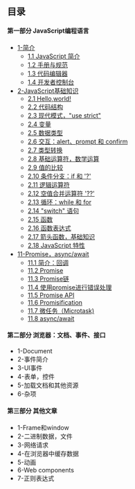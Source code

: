 ## 目录

#### 第一部分 JavaScript编程语言
- [1-简介](./1-getting-started/1-getting-started.md)
  - [1.1 JavaScript 简介](./1-getting-started/1.1-intro/1.1-intro.md)
  - [1.2 手册与规范](./1-getting-started/1.2-manuals-specifications/1.2-manuals-specifications.md)
  - [1.3 代码编辑器](./1-getting-started/1.3-code-editors/1.3-code-editors.md)
  - [1.4 开发者控制台](./1-getting-started/1.4-devtools/1.4-devtools.md)
- [2-JavaScript基础知识](./2-first-steps/2-first-steps.md)
  - [2.1 Hello,world!](./2-first-steps/2.1-hello-world/2.1-hello-world.md)
  - [2.2 代码结构](./2-first-steps/2.2-structure/2.2-structure.md)
  - [2.3 现代模式，"use strict"](./2-first-steps/2.3-strict-mode/2.3-strict-mode.md)
  - [2.4 变量](./2-first-steps/2.4-variables/2.4-variables.md)
  - [2.5 数据类型](./2-first-steps/2.5-types/2.5-types.md)
  - [2.6 交互：alert、prompt 和 confirm](./2-first-steps/2.6-alert-prompt-confirm/2.6-alert-prompt-confirm.md)
  - [2.7 类型转换](./2-first-steps/2.7-type-conversions/2.7-type-conversions.md)
  - [2.8 基础运算符，数学运算](./2-first-steps/2.8-operators/2.8-operators.md)
  - [2.9 值的比较](./2-first-steps/2.9-comparison/2.9-comparsion.md)
  - [2.10 条件分支：if 和 '?'](./2-first-steps/2.10-ifelse/2.10-ifelse.md)
  - [2.11 逻辑运算符](./2-first-steps/2.11-logical-operators/2.11-logical-operators.md)
  - [2.12 空值合并运算符 '??'](./2-first-steps/2.12-nullish-coalescing-operator/2.12-nullish-coalescing-operator.md)
  - [2.13 循环：while 和 for](./2-first-steps/2.13-while-for/2.13-while-for.md)
  - [2.14 "switch" 语句](./2-first-steps/2.14-switch/2.14-switch.md)
  - [2.15 函数](./2-first-steps/2.15-function-basics/2.15-function-basics.md)
  - [2.16 函数表达式](./2-first-steps/2.16-function-expressions/2.16-function-expressions.md)
  - [2.17 箭头函数，基础知识](./2-first-steps/2.17-arrow-functions-basics/2.17-arrow-functions-basics.md)
  - [2.18 JavaScript 特性](./2-first-steps/2.18-javascript-specials/2.18-javascript-specials.md)
- [11-Promise，async/await]()
    - [11.1 简介：回调]()
    - [11.2 Promise]()
    - [11.3 Promise链]()
    - [11.4 使用promise进行错误处理]()
    - [11.5 Promise API]()
    - [11.6 Promisification]()
    - [11.7 微任务（Microtask)]()
    - [11.8 async/await]()
#### 第二部分 浏览器：文档、事件、接口
- 1-Document
- 2-事件简介
- 3-UI事件
- 4-表单，控件
- 5-加载文档和其他资源
- 6-杂项

#### 第三部分 其他文章
- 1-Frame和window
- 2-二进制数据，文件
- 3-网络请求
- 4-在浏览器中缓存数据
- 5-动画
- 6-Web components
- 7-正则表达式

